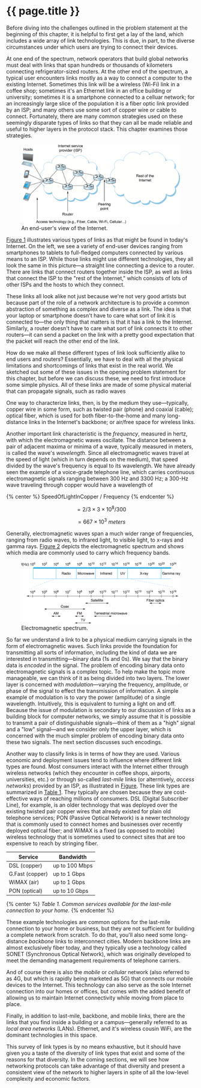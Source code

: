 # {{ page.title }}

Before diving into the challenges outlined in the problem statement at
the beginning of this chapter, it is helpful to first get a lay of the
land, which includes a wide array of link technologies. This is due,
in part, to the diverse circumstances under which users are trying to
connect their devices.

At one end of the spectrum, network operators that build global
networks must deal with links that span hundreds or thousands of
kilometers connecting refrigerator-sized routers. At the other end of
the spectrum, a typical user encounters links mostly as a way to
connect a computer to the existing Internet. Sometimes this link will
be a wireless (Wi-Fi) link in a coffee shop; sometimes it's an Ethernet
link in an office building or university; sometimes it is a smartphone
connected to a celluar network; for an increasingly large slice of the
population it is a fiber optic link provided by an ISP; and many
others use some sort of copper wire or cable to connect. Fortunately,
there are many common strategies used on these seemingly disparate
types of links so that they can all be made reliable and useful to
higher layers in the protocol stack. This chapter examines those
strategies.

<figure class="line">
	<a id="isp-access"></a>
	<img src="figures/f02-01-9780123850591.png" width="650px"/>
	<figcaption>An end-user's view of the  Internet.</figcaption>
</figure>

[Figure 1](#isp-access) illustrates various types of links as
that might be found in today's Internet. On the left, we see a
variety of end-user devices ranging from smartphones to tablets to
full-fledged computers connected by various means to an ISP. While
those links might use different technologies, they all look the same
in this picture—a straight line connecting a device to a router. There
are links that connect routers together inside the ISP, as well as
links that connect the ISP to the "rest of the Internet," which
consists of lots of other ISPs and the hosts to which they connect.

These links all look alike not just because we're not very good
artists but because part of the role of a network architecture is to
provide a common abstraction of something as complex and diverse as a
link. The idea is that your laptop or smartphone doesn't have to care
what sort of link it is connected to—the only thing that matters is
that it has a link to the Internet. Similarly, a router doesn't have
to care what sort of link connects it to other routers—it can send a
packet on the link with a pretty good expectation that the packet will
reach the other end of the link.

How do we make all these different types of link look sufficiently alike
to end users and routers? Essentially, we have to deal with all the
physical limitations and shortcomings of links that exist in the real
world. We sketched out some of these issues in the opening problem
statement for this chapter, but before we can discuss these, we need
to first introduce some simple physics. All of these links are made of
some physical material that can propagate signals, such as radio waves

One way to characterize links, then, is by the medium they use—typically,
copper wire in some form, such as twisted pair (phone) and coaxial (cable);
optical fiber, which is used for both fiber-to-the-home and many
long-distance links in the Internet's backbone; or air/free space for
wireless links.

Another important link characteristic is the *frequency*, measured in
hertz, with which the electromagnetic waves oscillate. The distance
between a pair of adjacent maxima or minima of a wave, typically
measured in meters, is called the wave's *wavelength*. Since all
electromagnetic waves travel at the speed of light (which in turn
depends on the medium), that speed divided by the wave's frequency is
equal to its wavelength. We have already seen the example of a
voice-grade telephone line, which carries continuous electromagnetic
signals ranging between 300 Hz and 3300 Hz; a 300-Hz wave traveling
through copper would have a wavelength of

{% center %} SpeedOfLightInCopper / Frequency {% endcenter %}

$$
= 2/3 \times 3 \times 10^8 / 300
$$

$$
= 667 \times 10^3\ meters
$$
   
Generally, electromagnetic waves span a much wider range of frequencies,
ranging from radio waves, to infrared light, to visible light, to x-rays
and gamma rays. [Figure 2](#spectrum) depicts the electromagnetic
spectrum and shows which media are commonly used to carry which
frequency bands.

<figure class="line">
	<a id="spectrum"></a>
	<img src="figures/f02-02-9780123850591.png" width="600px"/>
	<figcaption>Electromagnetic spectrum.</figcaption>
</figure>

So far we understand a link to be a physical medium carrying signals in
the form of electromagnetic waves. Such links provide the foundation for
transmitting all sorts of information, including the kind of data we are
interested in transmitting—binary data (1s and 0s). We say that the
binary data is *encoded* in the signal. The problem of encoding binary
data onto electromagnetic signals is a complex topic. To help make the
topic more manageable, we can think of it as being divided into two
layers. The lower layer is concerned with *modulation*—varying the
frequency, amplitude, or phase of the signal to effect the transmission
of information. A simple example of modulation is to vary the power
(amplitude) of a single wavelength. Intuitively, this is equivalent to
turning a light on and off. Because the issue of modulation is secondary
to our discussion of links as a building block for computer networks, we
simply assume that it is possible to transmit a pair of distinguishable
signals—think of them as a "high" signal and a "low" signal—and we
consider only the upper layer, which is concerned with the much simpler
problem of encoding binary data onto these two signals. The next section
discusses such encodings.

Another way to classify links is in terms of how they are used. Various
economic and deployment issues tend to influence where different link
types are found. Most consumers interact with the Internet either
through wireless networks (which they encounter in coffee shops,
airports, universities, etc.) or through so-called *last-mile* links
(or alterntively, *access networks*) provided by an ISP, as
illustrated in [Figure](#isp-access). These link types are summarized
in [Table 1](#home). They typically are chosen because they are
cost-effective ways of reaching millions of consumers. DSL
(Digital Subscriber Line), for example, is an older technology that was
deployed over the existing twisted pair copper wires that already
existed for plain old telephone services; PON (Passive Optical
Network) is a newer technology that is commonly used to connect homes
and businesses over recently deployed optical fiber; and WiMAX is a
fixed (as opposed to mobile) wireless technology that is sometimes
used to connect sites that are too expensive to reach by stringing
fiber.

<a id="home"></a>

| Service  | Bandwidth |
|-------|----------------|
| DSL (copper)       | up to 100 Mbps |
| G.Fast (copper) | up to 1 Gbps |
| WiMAX (air) | up to 1 Gbps |
| PON (optical) | up to 10 Gbps |

{% center %} *Table 1. Common services available for the last-mile
connection to your home.* {% endcenter %}

These example technologies are common options for the last-mile
connection to your home or business, but they are not sufficient for
building a complete network from scratch. To do that, you'll also need
some long-distance *backbone*  links to interconnect cities. Modern
backbone links are almost exclusively fiber today, and they typically
use a technology called SONET (Synchronous Optical Network), which was
originally developed to meet the demanding management requirements of
telephone carriers.

And of course there is also the *mobile* or *cellular* network (also
referred to as 4G, but which is rapidly being marketed as 5G) that
connects our mobile devices to the Internet. This technology can also
serve as the sole Internet connection into our homes or offices, but
comes with the added benefit of allowing us to maintain Internet
connectivity while moving from place to place.

Finally, in addition to last-mile, backbone, and mobile links, there
are the links that you find inside a building or a campus—generally
referred to as *local area networks* (LANs). Ethernet, and it's
wireless cousin WiFi, are the dominant technologies in this space.

This survey of link types is by no means exhaustive, but it should have
given you a taste of the diversity of link types that exist and some of
the reasons for that diversity. In the coming sections, we will see how
networking protocols can take advantage of that diversity and present a
consistent view of the network to higher layers in spite of all the
low-level complexity and economic factors.

